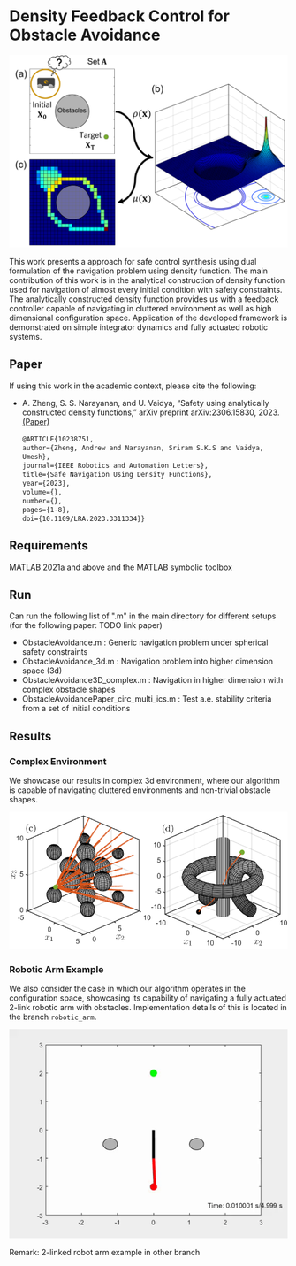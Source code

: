 # Density Feedback Control for Obstacle Avoidance

<p align="center">
  <img src="images/Density_Navigation_Schematic_Diagram.png" />
</p>

This work presents a approach for safe control synthesis using dual formulation of the navigation problem using density function. The main contribution of this work is in the analytical construction of density function used for navigation of almost every initial condition with safety constraints. The analytically constructed density function provides us with a feedback controller capable of navigating in cluttered environment as well as high dimensional configuration space. Application of the developed framework is demonstrated on simple integrator dynamics and fully actuated robotic systems.

## Paper
If using this work in the academic context, please cite the following:
- A. Zheng, S. S. Narayanan, and U. Vaidya, “Safety using analytically
constructed density functions,” arXiv preprint arXiv:2306.15830, 2023. [(Paper)](https://arxiv.org/pdf/2306.15830.pdf)
  ```
  @ARTICLE{10238751,
  author={Zheng, Andrew and Narayanan, Sriram S.K.S and Vaidya, Umesh},
  journal={IEEE Robotics and Automation Letters}, 
  title={Safe Navigation Using Density Functions}, 
  year={2023},
  volume={},
  number={},
  pages={1-8},
  doi={10.1109/LRA.2023.3311334}}
  ```
## Requirements
MATLAB 2021a and above and the MATLAB symbolic toolbox

## Run
Can run the following list of ".m" in the main directory for different setups (for the following paper: TODO link paper)
- ObstacleAvoidance.m : Generic navigation problem under spherical safety constraints
- ObstacleAvoidance_3d.m : Navigation problem into higher dimension space (3d)
- ObstacleAvoidance3D_complex.m : Navigation in higher dimension with complex obstacle shapes
- ObstacleAvoidancePaper_circ_multi_ics.m : Test a.e. stability criteria from a set of initial conditions

## Results
### Complex Environment
We showcase our results in complex 3d environment, where our algorithm is capable of navigating cluttered environments and non-trivial obstacle shapes.
<p align="center">
  <img src="images/3D_combined.png" />
</p>

### Robotic Arm Example
We also consider the case in which our algorithm operates in the configuration space, showcasing its capability of navigating a fully actuated 2-link robotic arm with obstacles. Implementation details of this is located in the branch `robotic_arm`.
<p align="center">
  <img src="docs/swingup_gif.gif" alt="animated" />
</p>


Remark: 2-linked robot arm example in other branch
